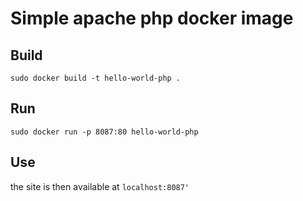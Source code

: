 # Simple apache php docker image

## Build

`sudo docker build -t hello-world-php .`

## Run 

`sudo docker run -p 8087:80 hello-world-php` 

## Use

the site is then available at `localhost:8087'`
